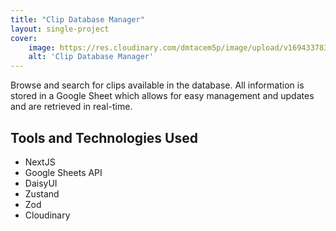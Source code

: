 ```yaml
---
title: "Clip Database Manager"
layout: single-project
cover:
    image: https://res.cloudinary.com/dmtacem5p/image/upload/v1694337834/github/clip_manager_konark.webp
    alt: 'Clip Database Manager' 
---
```

Browse and search for clips available in the database. All information is stored in a Google Sheet which allows for easy management and updates and are retrieved in real-time.

## Tools and Technologies Used

-   NextJS
-   Google Sheets API
-   DaisyUI
-   Zustand
-   Zod
-   Cloudinary
